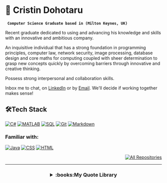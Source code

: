 # 👋 **Cristin Dohotaru**

**` Computer Science Graduate based in (Milton Keynes, UK)`**

Recent graduate dedicated to using and advancing his knowledge and skills with an innovative and ambitious company.

An inquisitive individual that has a strong foundation in programming principles, computer law, network security, image processing, database design and core maths
for computing coupled with sheer determination to grasp new concepts quickly by overcoming barriers through innovative and creative thinking.

Possess strong interpersonal and collaboration skills.

Inbox me to chat, on [LinkedIn](https://www.linkedin.com/in/cristin-dohotaru/) or by [Email](mailto:cristin.dohotaru@gmail.com). We'll decide if working together makes sense!

## 🛠️Tech Stack

<p align="left">
<a href="https://en.wikipedia.org/wiki/C_Sharp_(programming_language)"><img alt="C#" src="https://custom-icon-badges.demolab.com/badge/C%23-68217A.svg?logo=cs2&logoColor=white"></a>
<a href="https://uk.mathworks.com/products/matlab.html"><img alt="MATLAB" src ="https://img.shields.io/badge/-MATLAB-blue"></a>
<a href="https://en.wikipedia.org/wiki/SQL"><img alt="SQL" src="https://custom-icon-badges.demolab.com/badge/SQL-025E8C.svg?logo=database&logoColor=white"></a>
<a href="https://git-scm.com/"><img alt="Git" src="https://img.shields.io/badge/Git-F05033.svg?logo=git&logoColor=white"></a>
<a href="https://en.wikipedia.org/wiki/Markdown"><img alt="Markdown" src="https://img.shields.io/badge/Markdown-000000.svg?logo=markdown&logoColor=white"></a>

### Familiar with:
<p align="left">
<a href="https://en.wikipedia.org/wiki/Java_(programming_language)"><img alt="Java" src="https://custom-icon-badges.demolab.com/badge/Java-007396.svg?logo=java&logoColor=white"></a>
<a href="https://en.wikipedia.org/wiki/CSS"><img alt="CSS" src="https://img.shields.io/badge/CSS-1572B6.svg?logo=css3&logoColor=white"></a>
<a href="https://en.wikipedia.org/wiki/HTML"><img alt="HTML" src="https://img.shields.io/badge/HTML-E34F26.svg?logo=html5&logoColor=white"></a>
</p>

<p align="right">
<a href="https://github.com/cr1d3v?tab=repositories"><img alt="All Repositories" title="All Repositories" src="https://custom-icon-badges.demolab.com/badge/-All%20Repos-2962FF?style=for-the-badge&logoColor=white&logo=repo"/></a>
</p>

---
<h3 align="center">
<details><summary>:books:My Quote Library </summary><blockquote>

~~~
"Screw It, Let's Do It" - Richard Branson
~~~
</blockquote></details>
</h3>
